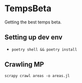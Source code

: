 # TempsBeta

Getting the best temps beta.

## Setting up dev env

*  `poetry shell && poetry install`


## Crawling MP

`scrapy crawl areas -o areas.jl`